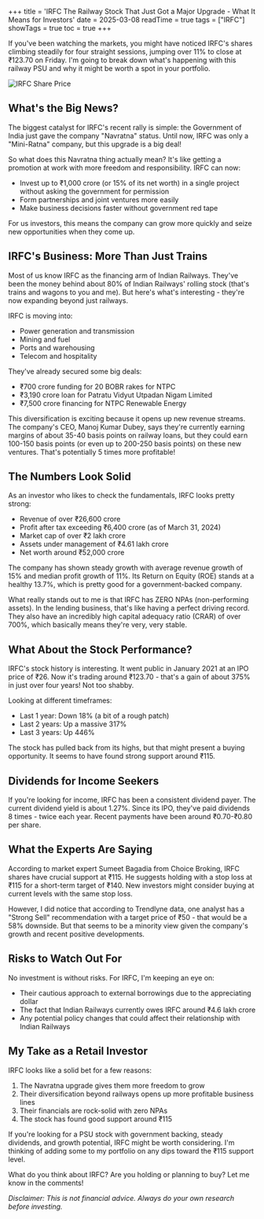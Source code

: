 +++
title = 'IRFC The Railway Stock That Just Got a Major Upgrade - What It Means for Investors'
date = 2025-03-08
readTime = true
tags = ["IRFC"]
showTags = true
toc = true
+++

If you've been watching the markets, you might have noticed IRFC's shares climbing steadily for four straight sessions, jumping over 11% to close at ₹123.70 on Friday. I'm going to break down what's happening with this railway PSU and why it might be worth a spot in your portfolio.

![IRFC Share Price](/images/irfc-share-price.png)

## What's the Big News?

The biggest catalyst for IRFC's recent rally is simple: the Government of India just gave the company "Navratna" status. Until now, IRFC was only a "Mini-Ratna" company, but this upgrade is a big deal!

So what does this Navratna thing actually mean? It's like getting a promotion at work with more freedom and responsibility. IRFC can now:
- Invest up to ₹1,000 crore (or 15% of its net worth) in a single project without asking the government for permission
- Form partnerships and joint ventures more easily
- Make business decisions faster without government red tape

For us investors, this means the company can grow more quickly and seize new opportunities when they come up.

## IRFC's Business: More Than Just Trains

Most of us know IRFC as the financing arm of Indian Railways. They've been the money behind about 80% of Indian Railways' rolling stock (that's trains and wagons to you and me). But here's what's interesting - they're now expanding beyond just railways.

IRFC is moving into:
- Power generation and transmission
- Mining and fuel
- Ports and warehousing
- Telecom and hospitality

They've already secured some big deals:
- ₹700 crore funding for 20 BOBR rakes for NTPC
- ₹3,190 crore loan for Patratu Vidyut Utpadan Nigam Limited
- ₹7,500 crore financing for NTPC Renewable Energy

This diversification is exciting because it opens up new revenue streams. The company's CEO, Manoj Kumar Dubey, says they're currently earning margins of about 35-40 basis points on railway loans, but they could earn 100-150 basis points (or even up to 200-250 basis points) on these new ventures. That's potentially 5 times more profitable!

## The Numbers Look Solid

As an investor who likes to check the fundamentals, IRFC looks pretty strong:
- Revenue of over ₹26,600 crore 
- Profit after tax exceeding ₹6,400 crore (as of March 31, 2024)
- Market cap of over ₹2 lakh crore
- Assets under management of ₹4.61 lakh crore
- Net worth around ₹52,000 crore

The company has shown steady growth with average revenue growth of 15% and median profit growth of 11%. Its Return on Equity (ROE) stands at a healthy 13.7%, which is pretty good for a government-backed company.

What really stands out to me is that IRFC has ZERO NPAs (non-performing assets). In the lending business, that's like having a perfect driving record. They also have an incredibly high capital adequacy ratio (CRAR) of over 700%, which basically means they're very, very stable.

## What About the Stock Performance?

IRFC's stock history is interesting. It went public in January 2021 at an IPO price of ₹26. Now it's trading around ₹123.70 - that's a gain of about 375% in just over four years! Not too shabby.

Looking at different timeframes:
- Last 1 year: Down 18% (a bit of a rough patch)
- Last 2 years: Up a massive 317%
- Last 3 years: Up 446%

The stock has pulled back from its highs, but that might present a buying opportunity. It seems to have found strong support around ₹115.

## Dividends for Income Seekers

If you're looking for income, IRFC has been a consistent dividend payer. The current dividend yield is about 1.27%. Since its IPO, they've paid dividends 8 times - twice each year. Recent payments have been around ₹0.70-₹0.80 per share.

## What the Experts Are Saying

According to market expert Sumeet Bagadia from Choice Broking, IRFC shares have crucial support at ₹115. He suggests holding with a stop loss at ₹115 for a short-term target of ₹140. New investors might consider buying at current levels with the same stop loss.

However, I did notice that according to Trendlyne data, one analyst has a "Strong Sell" recommendation with a target price of ₹50 - that would be a 58% downside. But that seems to be a minority view given the company's growth and recent positive developments.

## Risks to Watch Out For

No investment is without risks. For IRFC, I'm keeping an eye on:
- Their cautious approach to external borrowings due to the appreciating dollar
- The fact that Indian Railways currently owes IRFC around ₹4.6 lakh crore
- Any potential policy changes that could affect their relationship with Indian Railways

## My Take as a Retail Investor

IRFC looks like a solid bet for a few reasons:
1. The Navratna upgrade gives them more freedom to grow
2. Their diversification beyond railways opens up more profitable business lines
3. Their financials are rock-solid with zero NPAs
4. The stock has found good support around ₹115

If you're looking for a PSU stock with government backing, steady dividends, and growth potential, IRFC might be worth considering. I'm thinking of adding some to my portfolio on any dips toward the ₹115 support level.

What do you think about IRFC? Are you holding or planning to buy? Let me know in the comments!

*Disclaimer: This is not financial advice. Always do your own research before investing.*
